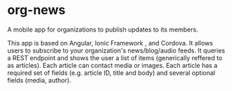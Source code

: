 # org-news
A mobile app for organizations to publish updates to its members.

This app is based on Angular, Ionic Framework , and Cordova.
It allows users to subscribe to your organization's news/blog/audio feeds.  It queries a REST endpoint and 
shows the user a list of items (generically reffered to as articles).  Each article can contact media or
images.  Each article has a required set of fields (e.g. article ID, title and body) and several optional fields (media, author).


